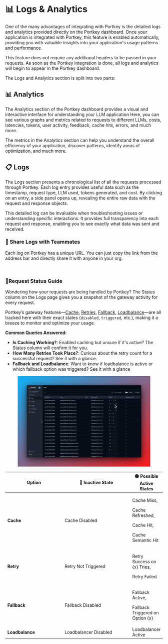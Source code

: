 # 📊 Logs & Analytics

One of the many advantages of integrating with Portkey is the detailed logs and analytics provided directly on the Portkey dashboard. Once your application is integrated with Portkey, this feature is enabled automatically, providing you with valuable insights into your application's usage patterns and performance.

This feature does not require any additional headers to be passed in your requests. As soon as the Portkey integration is done, all logs and analytics will begin to appear in the Portkey dashboard.

The Logs and Analytics section is split into two parts:

## 📊 Analytics

The Analytics section of the Portkey dashboard provides a visual and interactive interface for understanding your LLM application  Here, you can see various graphs and metrics related to requests to different LLMs, costs, latencies, tokens, user activity, feedback, cache hits, errors, and much more.

The metrics in the Analytics section can help you understand the overall efficiency of your application, discover patterns, identify areas of optimization, and much more.

## 📋 Logs

The Logs section presents a chronological list of all the requests processed through Portkey. Each log entry provides useful data such as the timestamp, request type, LLM used, tokens generated, and cost. By clicking on an entry, a side panel opens up, revealing the entire raw data with the request and response objects.

This detailed log can be invaluable when troubleshooting issues or understanding specific interactions. It provides full transparency into each request and response, enabling you to see exactly what data was sent and received.

### **🤝 Share Logs with Teammates**

Each log on Portkey has a unique URL. You can just copy the link from the address bar and directly share it with anyone in your org.

<figure><img src="../../.gitbook/assets/share_logs.gif" alt=""><figcaption></figcaption></figure>

### 🚦Request Status Guide

Wondering how your requests are being handled by Portkey? The Status column on the Logs page gives you a snapshot of the gateway activity for every request.

Portkey’s gateway features—[Cache](../ai-gateway/request-caching.md), [Retries](../ai-gateway/automatic-retries.md), [Fallback](../ai-gateway/fallbacks-on-llms.md), [Loadbalance](../ai-gateway/load-balancing.md)—are all tracked here with their exact states (`disabled`, `triggered`, etc.), making it a breeze to monitor and optimize your usage.

**Common Queries Answered:**

* **Is Caching Working?**: Enabled caching but unsure if it's active? The Status column will confirm it for you.
* **How Many Retries Took Place?**: Curious about the retry count for a successful request? See it with a glance.
* **Fallback and Loadbalance**: Want to know if loadbalance is active or which fallback option was triggered? See it with a glance

<figure><img src="../../.gitbook/assets/status_column.gif" alt=""><figcaption></figcaption></figure>

<table><thead><tr><th width="195">Option</th><th width="238">🔴 Inactive State</th><th>🟢 Possible Active States</th></tr></thead><tbody><tr><td><strong>Cache</strong></td><td>Cache Disabled</td><td><p>Cache Miss,</p><p>Cache Refreshed,</p><p>Cache Hit,</p><p>Cache Semantic Hit</p></td></tr><tr><td><strong>Retry</strong></td><td>Retry Not Triggered</td><td><p>Retry Success on {x} Tries,</p><p>Retry Failed</p></td></tr><tr><td><strong>Fallback</strong></td><td>Fallback Disabled</td><td><p>Fallback Active,</p><p>Fallback Triggered on Option {x}</p></td></tr><tr><td><strong>Loadbalance</strong></td><td>Loadbalancer Disabled</td><td>Loadbalancer Active</td></tr></tbody></table>
